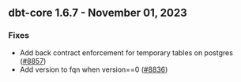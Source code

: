 ## dbt-core 1.6.7 - November 01, 2023

### Fixes

- Add back contract enforcement for temporary tables on postgres ([#8857](https://github.com/dbt-labs/dbt-core/issues/8857))
- Add version to fqn when version==0 ([#8836](https://github.com/dbt-labs/dbt-core/issues/8836))
